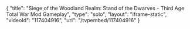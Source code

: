 {
    "title": "Siege of the Woodland Realm: Stand of the Dwarves - Third Age Total War Mod Gameplay",
    "type": "solo",
    "layout": "iframe-static",
    "videoId": "117404916",
    "url": "\/tvpembed\/117404916"
}